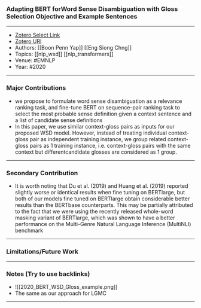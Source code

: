 ### Adapting BERT forWord Sense Disambiguation with Gloss Selection Objective and Example Sentences
---
- [Zotero Select Link](zotero://select/groups/2480461/items/2DM44UED)
- [Zotero URI](https://www.zotero.org/groups/2480461/items/2DM44UED)
- Authors: [[Boon Penn Yap]] [[Eng Siong Chng]]
- Topics: [[nlp_wsd]] [[nlp_transformers]]
- Venue: #EMNLP
- Year: #2020
---
### Major Contributions
- we propose to formulate word sense disambiguation as a relevance ranking task, and fine-tune BERT on sequence-pair ranking task to select the most probable sense definition given a context sentence and a list of candidate sense definitions
- In this paper, we use similar context-gloss pairs as inputs for our proposed WSD model. However, instead of treating individual context-gloss pair as independent training instance, we group related context-gloss pairs as 1 training instance, i.e. context-gloss pairs with the same context but differentcandidate glosses are considered as 1 group.
---
### Secondary Contribution
- It is worth noting that Du et al. (2019) and Huang et al. (2019) reported slightly worse or identical results when fine tuning on BERTlarge, but both of our models fine tuned on BERTlarge obtain considerable better results than the BERTbase counterparts. This may be partially attributed to the fact that we were using the recently released whole-word masking variant of BERTlarge, which was shown to have a better performance on the Multi-Genre Natural Language Inference (MultiNLI) benchmark
---
### Limitations/Future Work
---
### Notes (Try to use backlinks)
- ![[2020_BERT_WSD_Gloss_example.png]]
- The same as our approach for LGMC
---
